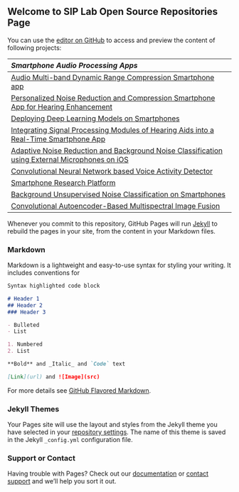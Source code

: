 ## Welcome to SIP Lab Open Source Repositories Page

You can use the [editor on GitHub](https://github.com/SIP-Lab/SIP-Lab.github.io/edit/master/index.md) to access and preview the content of following projects:

|*Smartphone Audio Processing Apps*|
|:-------
|[Audio Multi-band Dynamic Range Compression Smartphone app](https://github.com/nasim-alamdari/Audio-Compression.git)
|[Personalized Noise Reduction and Compression Smartphone App for Hearing Enhancement](https://github.com/nasim-alamdari/Personalized-NR.git)
|[Deploying Deep Learning Models on Smartphones](https://github.com/abhishek-sehgal/Deep-Learning-Mobile.git)
|[Integrating Signal Processing Modules of Hearing Aids into a Real-Time Smartphone App](https://github.com/abhishek-sehgal/Integrated-Hearing-Aid-App.git)
|[Adaptive Noise Reduction and Background Noise Classification using External Microphones on iOS](https://github.com/abhishek-sehgal/iOS-TwoExternalMics.git)
|[Convolutional Neural Network based Voice Activity Detector](https://github.com/abhishek-sehgal/CNN-VAD.git)
|[Smartphone Research Platform](https://github.com/abhishek-sehgal/Smartphone-Research-Platform.git)
|[Background Unsupervised Noise Classification on Smartphones](https://github.com/nasim-alamdari/Unsupervised-Noise-Classification.git)
|[Convolutional Autoencoder-Based Multispectral Image Fusion](https://github.com/ArianAzg/ConvolutionalAutoEncoder-ImageFusion.git)


Whenever you commit to this repository, GitHub Pages will run [Jekyll](https://jekyllrb.com/) to rebuild the pages in your site, from the content in your Markdown files.

### Markdown

Markdown is a lightweight and easy-to-use syntax for styling your writing. It includes conventions for

```markdown
Syntax highlighted code block

# Header 1
## Header 2
### Header 3

- Bulleted
- List

1. Numbered
2. List

**Bold** and _Italic_ and `Code` text

[Link](url) and ![Image](src)
```

For more details see [GitHub Flavored Markdown](https://guides.github.com/features/mastering-markdown/).

### Jekyll Themes

Your Pages site will use the layout and styles from the Jekyll theme you have selected in your [repository settings](https://github.com/SIP-Lab/SIP-Lab.github.io/settings). The name of this theme is saved in the Jekyll `_config.yml` configuration file.

### Support or Contact

Having trouble with Pages? Check out our [documentation](https://help.github.com/categories/github-pages-basics/) or [contact support](https://github.com/contact) and we’ll help you sort it out.
